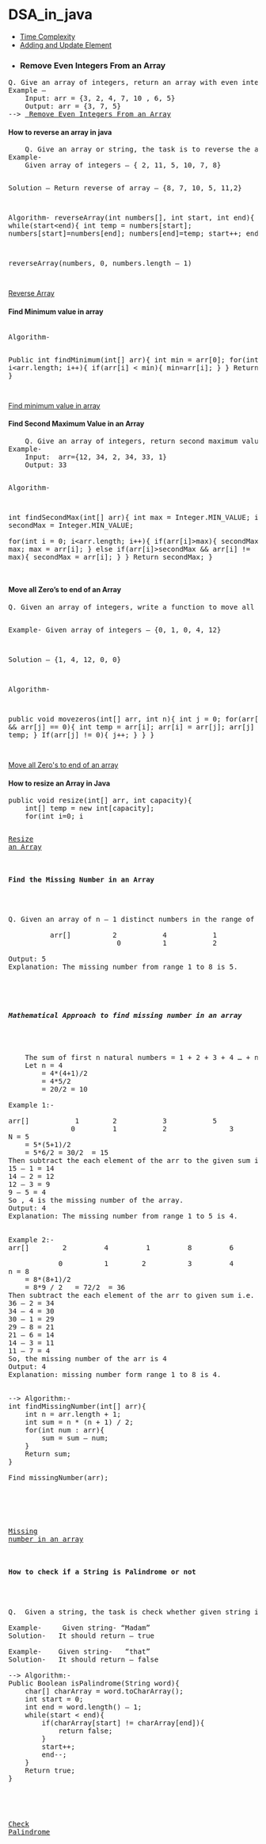 ﻿# DSA_in_java

 * <a href="https://github.com/Dheeraj2002kumar/DSA_in_java/blob/main/TimeComplexity/TimeComplexity.java"> Time Complexity </a>
* <a href="https://github.com/Dheeraj2002kumar/DSA_in_java/blob/main/Adding%20or%20Updating%20elements%20in%20an%20Array/ArrayUtil.java"> Adding and Update Element</a>
* <h3>Remove Even Integers From an Array</h3>
<pre>Q. Give an array of integers, return an array with even integers removed.
Example –
	Input: arr = {3, 2, 4, 7, 10 , 6, 5}
	Output: arr = {3, 7, 5}
--> <a href="https://github.com/Dheeraj2002kumar/DSA_in_java/blob/main/Remove%20Even%20Integer/removeEvenInteger.java"> Remove Even Integers From an Array</a>
</pre>
<h4>How to reverse an array in java</h4>
<pre>
	Q. Give an array or string, the task is to reverse the array or string. 
Example-
    Given array of integers – { 2, 11, 5, 10, 7, 8}

Solution – 
    Return reverse of array – {8, 7, 10, 5, 11,2}

Algorithm-
reverseArray(int numbers[], int start, int end){
   while(start<end){
       int temp = numbers[start];
       numbers[start]=numbers[end];
       numbers[end]=temp;
       start++;
       end--;
     }
}

reverseArray(numbers, 0, numbers.length – 1)

</pre>
<a href="https://github.com/Dheeraj2002kumar/DSA_in_java/blob/main/Array/ReverseArray/ReverseArray.java">Reverse Array</a>

<h4>Find Minimum value in array</h4>
<pre> 
Algorithm-
	
Public int findMinimum(int[] arr){
     int min = arr[0];
     for(int i=1; i<arr.length; i++){
            if(arr[i] < min){
               min=arr[i];
           }
      }
     Return min;
} 

</pre>
<a href="https://github.com/Dheeraj2002kumar/DSA_in_java/blob/main/Array/MinArray/MinArray.java">Find minimum value in array</a>

<h4>Find Second Maximum Value in an Array</h4>
<pre>
	Q. Give an array of integers, return second maximum value. The second maximum value exists.
Example-
	Input:  arr={12, 34, 2, 34, 33, 1}
	Output: 33

Algorithm-

  int findSecondMax(int[] arr){
  int max = Integer.MIN_VALUE;
  int secondMax = Integer.MIN_VALUE;	
   for(int i = 0; i<arr.length; i++){
        if(arr[i]>max){
	secondMax = max;
 	max = arr[i];
	} else if(arr[i]>secondMax && arr[i] != max){
	     secondMax = arr[i];
	}
         }
        Return secondMax;
}                                                   
</pre>

<h4>Move all Zero’s to end of an Array</h4>
<pre>
Q. Given an array of integers, write a function to move all 0’s to end of it while maintaining the relative order of the non-zero elements.

Example-
	Given array of integers – {0, 1, 0, 4, 12}

Solution – 
	{1, 4, 12, 0, 0}

 Algorithm-

 public void movezeros(int[] arr, int n){
	int j = 0; 
	for(arr[i] != 0 && arr[j] == 0){
	    int temp = arr[i];
	    arr[i]  = arr[j];
	   arr[j] = temp;
	}
	If(arr[j] != 0){
	     j++;
	}
        }
    }  


</pre>
<a href="https://github.com/Dheeraj2002kumar/DSA_in_java/blob/main/Array/moveAllZeroToEnd/moveAllZeroToEnd.java">Move all Zero's to end of an array</a>

<h4>How to resize an Array in Java</h4>

<pre>
public void resize(int[] arr, int capacity){
    int[] temp = new int[capacity];
    for(int i=0; i<arr.length; i++){
        temp[i]  = arr[i];
    }
    Return temp;  
}

</pre>

<a href="https://github.com/Dheeraj2002kumar/DSA_in_java/blob/main/Array/resizeArray/resizeArray.java">Resize an Array</a>

<h4>Find the Missing Number in an Array</h4>

<pre>
Q. Given an array of n – 1 distinct numbers in the range of 1 to n. Find the missing number in it.

          arr[]          2           4           1            8           6       3          7
                          0          1           2            3           4       5           6

Output: 5
Explanation: The missing number from range 1 to 8 is 5.

</pre>
<h5>Mathematical Approach to find missing number in an array</h5>

<pre>
	The sum of first n natural numbers = 1 + 2 + 3 + 4 … + n = n * (n + 1) / 2
	Let n = 4
		= 4*(4+1)/2
	 	= 4*5/2
		= 20/2 = 10

Example 1:-
	
arr[]           1        2           3           5                         4 numbers
               0         1           2               3                         1 to 5
N = 5
	= 5*(5+1)/2
	= 5*6/2	= 30/2	= 15
Then subtract the each element of the arr to the given sum i.e. 15
15 – 1 = 14
14 – 2 = 12
12 – 3 = 9
9 – 5 = 4
So , 4 is the missing number of the array.
Output: 4
Explanation: The missing number from range 1 to 5 is 4.


Example 2:-	
arr[]        2         4         1         8         6        3          7           7 --> 1 to 8
 
            0          1        2          3         4        5         6
n = 8
	= 8*(8+1)/2
	= 8*9 / 2	= 72/2	= 36
Then subtract the each element of the arr to given sum i.e. 36
36 – 2 = 34
34 – 4 = 30
30 – 1 = 29
29 – 8 = 21
21 – 6 = 14
14 – 3 = 11
11 – 7 = 4
So, the missing number of the arr is 4
Output: 4
Explanation: missing number form range 1 to 8 is 4.


--> Algorithm:-	
int findMissingNumber(int[] arr){
	int n = arr.length + 1;
	int sum = n * (n + 1) / 2;
	for(int num : arr){
		sum = sum – num;
	}
	Return sum;
}  

Find missingNumber(arr);   


</pre>

<a href="https://github.com/Dheeraj2002kumar/DSA_in_java/blob/main/Array/missingValueInArray/missingValueInArray.java">Missing number in an array</a>

<h4>How to check if a String is Palindrome or not</h4>

<pre>
Q.  Given a string, the task is check whether given string is palindrome or not.

Example-	 Given string- “Madam”
Solution-	It should return – true

Example- 	Given string-	“that”
Solution-	It should return – false

--> Algorithm:-	
Public Boolean isPalindrome(String word){
	char[] charArray = word.toCharArray();
	int start = 0;
	int end = word.length() – 1;
	while(start < end){
		if(charArray[start] != charArray[end]){
			return false;
		}
		start++;
		end--;
	}
	Return true;
}  

</pre>

<a href="https://github.com/Dheeraj2002kumar/DSA_in_java/blob/main/String/StringUtil.java">Check Palindrome</a>
